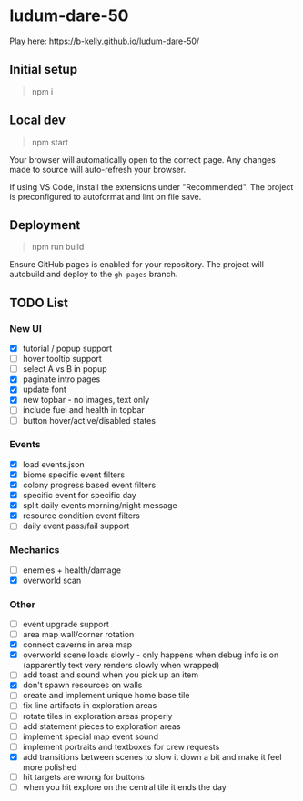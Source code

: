 # ludum-dare-50

Play here: https://b-kelly.github.io/ludum-dare-50/

## Initial setup

> npm i

## Local dev

> npm start

Your browser will automatically open to the correct page. Any changes made to source will auto-refresh your browser.

If using VS Code, install the extensions under "Recommended". The project is preconfigured to autoformat and lint on file save.

## Deployment

> npm run build

Ensure GitHub pages is enabled for your repository. The project will autobuild and deploy to the `gh-pages` branch.

## TODO List

### New UI

-   [x] tutorial / popup support
-   [ ] hover tooltip support
-   [ ] select A vs B in popup
-   [x] paginate intro pages
-   [x] update font
-   [x] new topbar - no images, text only
-   [ ] include fuel and health in topbar
-   [ ] button hover/active/disabled states

### Events

-   [x] load events.json
-   [x] biome specific event filters
-   [x] colony progress based event filters
-   [x] specific event for specific day
-   [x] split daily events morning/night message
-   [x] resource condition event filters
-   [ ] daily event pass/fail support

### Mechanics

-   [ ] enemies + health/damage
-   [x] overworld scan

### Other

-   [ ] event upgrade support
-   [ ] area map wall/corner rotation
-   [x] connect caverns in area map
-   [x] overworld scene loads slowly - only happens when debug info is on (apparently text very renders slowly when wrapped)
-   [ ] add toast and sound when you pick up an item
-   [x] don't spawn resources on walls
-   [ ] create and implement unique home base tile
-   [ ] fix line artifacts in exploration areas
-   [ ] rotate tiles in exploration areas properly
-   [ ] add statement pieces to exploration areas
-   [ ] implement special map event sound
-   [ ] implement portraits and textboxes for crew requests
-   [x] add transitions between scenes to slow it down a bit and make it feel more polished
-   [ ] hit targets are wrong for buttons
-   [ ] when you hit explore on the central tile it ends the day
